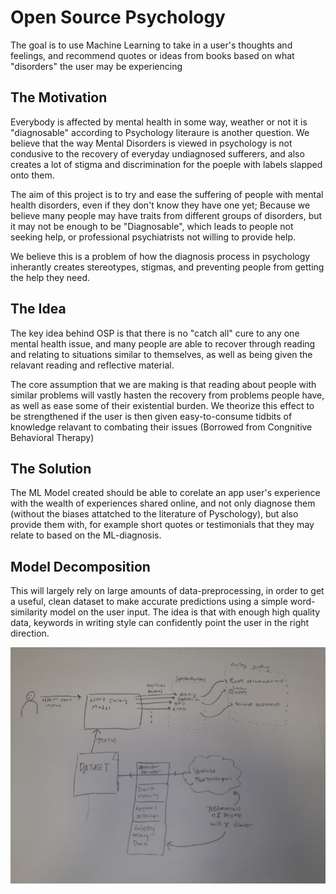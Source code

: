 # Open Source Psychology
The goal is to use Machine Learning to take in a user's thoughts and feelings, and recommend quotes or ideas from books based on what "disorders" the user may be experiencing

## The Motivation
Everybody is affected by mental health in some way, weather or not it is "diagnosable" according to Psychology literaure is another question. We believe that the way Mental Disorders is viewed in psychology is not condusive to the recovery of everyday undiagnosed sufferers, and also creates a lot of stigma and discrimination for the poeple with labels slapped onto them.

The aim of this project is to try and ease the suffering of people with mental health disorders, even if they don't know they have one yet; Because we believe many people may have traits from different groups of disorders, but it may not be enough to be "Diagnosable", which leads to people not seeking help, or professional psychiatrists not willing to provide help.

We believe this is a problem of how the diagnosis process in psychology inherantly creates stereotypes, stigmas, and preventing people from getting the help they need.

## The Idea
The key idea behind OSP is that there is no "catch all" cure to any one mental health issue, and many people are able to recover through reading and relating to situations similar to themselves, as well as being given the relavant reading and reflective material. 

The core assumption that we are making is that reading about people with similar problems will vastly hasten the recovery from problems people have, as well as ease some of their existential burden. We theorize this effect to be strengthened if the user is then given easy-to-consume tidbits of knowledge relavant to combating their issues (Borrowed from Congnitive Behavioral Therapy)

## The Solution
The ML Model created should be able to corelate an app user's experience with the wealth of experiences shared online, and not only diagnose them (without the biases attatched to the literature of Pyschology), but also provide them with, for example short quotes or testimonials that they may relate to based on the ML-diagnosis.

## Model Decomposition 
This will largely rely on large amounts of data-preprocessing, in order to get a useful, clean dataset to make accurate predictions using a simple word-similarity model on the user input. The idea is that with enough high quality data, keywords in writing style can confidently point the user in the right direction.

![Model Breakdown](https://raw.githubusercontent.com/gee842/OpenSourcePsychology/master/index.jpeg)
